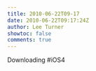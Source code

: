 ```yaml
---
title: 2010-06-22T09-17
date: 2010-06-22T09:17:24Z
author: Lee Turner
showtoc: false
comments: true
---
```


Downloading #iOS4

